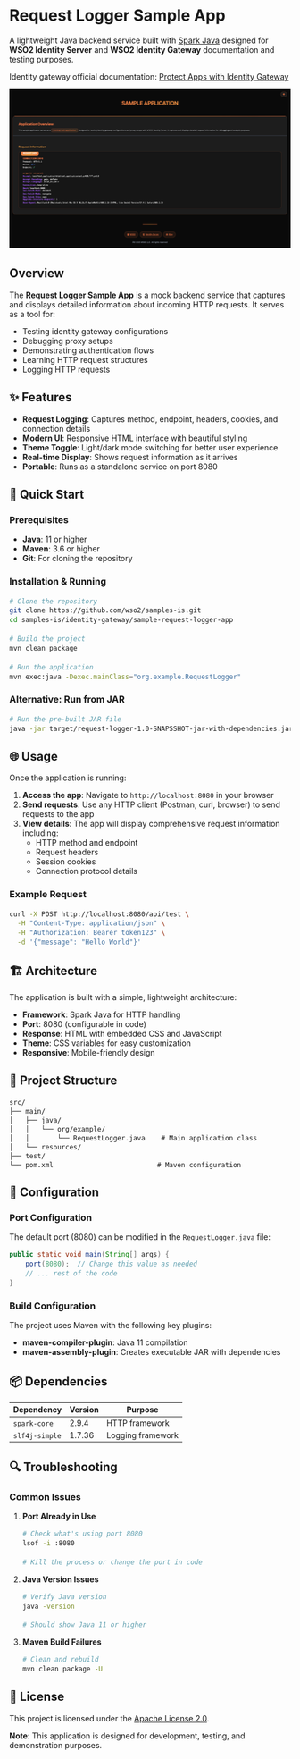 # Request Logger Sample App

A lightweight Java backend service built with [Spark Java](http://sparkjava.com/) designed for **WSO2 Identity Server** and **WSO2 Identity Gateway** documentation and testing purposes.

Identity gateway official documentation: [Protect Apps with Identity Gateway](https://is.docs.wso2.com/en/latest/references/tutorials/protect-apps-with-identity-gateway/)

![Sample Application Dark Mode](app-darkmode.png)

## Overview

The **Request Logger Sample App** is a mock backend service that captures and displays detailed information about incoming HTTP requests. It serves as a tool for:

- Testing identity gateway configurations
- Debugging proxy setups
- Demonstrating authentication flows
- Learning HTTP request structures
- Logging HTTP requests

## ✨ Features

- **Request Logging**: Captures method, endpoint, headers, cookies, and connection details
- **Modern UI**: Responsive HTML interface with beautiful styling
- **Theme Toggle**: Light/dark mode switching for better user experience
- **Real-time Display**: Shows request information as it arrives
- **Portable**: Runs as a standalone service on port 8080

## 🚀 Quick Start

### Prerequisites

- **Java**: 11 or higher
- **Maven**: 3.6 or higher
- **Git**: For cloning the repository

### Installation & Running

```bash
# Clone the repository
git clone https://github.com/wso2/samples-is.git
cd samples-is/identity-gateway/sample-request-logger-app

# Build the project
mvn clean package

# Run the application
mvn exec:java -Dexec.mainClass="org.example.RequestLogger"
```

### Alternative: Run from JAR

```bash
# Run the pre-built JAR file
java -jar target/request-logger-1.0-SNAPSSHOT-jar-with-dependencies.jar
```

## 🌐 Usage

Once the application is running:

1. **Access the app**: Navigate to `http://localhost:8080` in your browser
2. **Send requests**: Use any HTTP client (Postman, curl, browser) to send requests to the app
3. **View details**: The app will display comprehensive request information including:
   - HTTP method and endpoint
   - Request headers
   - Session cookies
   - Connection protocol details

### Example Request

```bash
curl -X POST http://localhost:8080/api/test \
  -H "Content-Type: application/json" \
  -H "Authorization: Bearer token123" \
  -d '{"message": "Hello World"}'
```

## 🏗️ Architecture

The application is built with a simple, lightweight architecture:

- **Framework**: Spark Java for HTTP handling
- **Port**: 8080 (configurable in code)
- **Response**: HTML with embedded CSS and JavaScript
- **Theme**: CSS variables for easy customization
- **Responsive**: Mobile-friendly design

## 📁 Project Structure

```
src/
├── main/
│   ├── java/
│   │   └── org/example/
│   │       └── RequestLogger.java    # Main application class
│   └── resources/
├── test/
└── pom.xml                          # Maven configuration
```

## 🔧 Configuration

### Port Configuration

The default port (8080) can be modified in the `RequestLogger.java` file:

```java
public static void main(String[] args) {
    port(8080);  // Change this value as needed
    // ... rest of the code
}
```

### Build Configuration

The project uses Maven with the following key plugins:

- **maven-compiler-plugin**: Java 11 compilation
- **maven-assembly-plugin**: Creates executable JAR with dependencies

## 📦 Dependencies

| Dependency | Version | Purpose |
|------------|---------|---------|
| `spark-core` | 2.9.4 | HTTP framework |
| `slf4j-simple` | 1.7.36 | Logging framework |

## 🔍 Troubleshooting

### Common Issues

1. **Port Already in Use**

   ```bash
   # Check what's using port 8080
   lsof -i :8080
   
   # Kill the process or change the port in code
   ```

2. **Java Version Issues**

   ```bash
   # Verify Java version
   java -version
   
   # Should show Java 11 or higher
   ```

3. **Maven Build Failures**

   ```bash
   # Clean and rebuild
   mvn clean package -U
   ```

## 📄 License

This project is licensed under the [Apache License 2.0](LICENSE).

**Note**: This application is designed for development, testing, and demonstration purposes.
